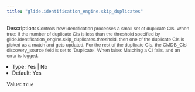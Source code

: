 ```yaml
---
title: "glide.identification_engine.skip_duplicates"
---
```


Description: <span style = 'font-family: Arial; font-size: 13px; color: #4a4a4a;'>Controls how identification processes a small set of duplicate CIs. When true: If the number of duplicate CIs is less than the threshold specified by glide.identification_engine.skip_duplicates.threshold, then one of the duplicate CIs is picked as a match and gets updated. For the rest of the duplicate CIs, the CMDB_CIs' discovery_source field is set to 'Duplicate'. When false: Matching a CI fails, and an error is logged.<ul style='margin: 0px; padding-left:15px;'><li>Type: Yes | No</li><li>Default: Yes</li></ul></span>

Value: `true`